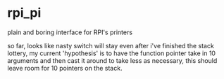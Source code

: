 rpi_pi
======

plain and boring interface for RPI's printers

so far, looks like nasty switch will stay even after i've finished the stack lottery, my current 'hypothesis' is to have the function pointer take in 10 arguments and then cast it around to take less as necessary, this should leave room for 10 pointers on the stack.
